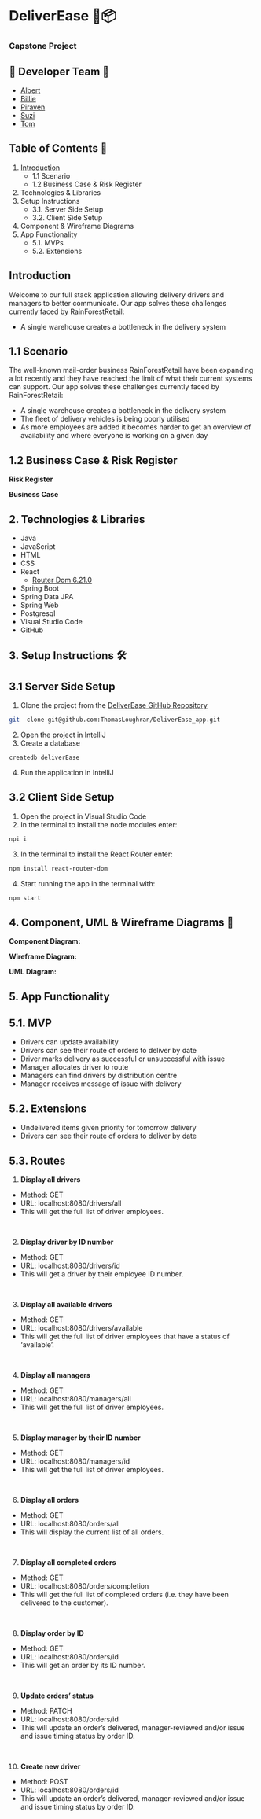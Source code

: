 # DeliverEase 🚛📦
### Capstone Project

## 🎸 Developer Team 🎸 
- [Albert](https://github.com/Al-B-code) 
- [Billie](https://github.com/billieredwood) 
- [Piraven](https://github.com/PiravenNan) 
- [Suzi](https://github.com/sctowers) 
- [Tom](https://github.com/ThomasLoughran) 

## Table of Contents 📜
1. [Introduction](#introduction)
   - 1.1 Scenario 
   - 1.2 Business Case & Risk Register   
2. Technologies & Libraries
3. Setup Instructions
   - 3.1. Server Side Setup
   - 3.2. Client Side Setup
4. Component & Wireframe Diagrams
5. App Functionality
   - 5.1. MVPs
   - 5.2. Extensions

## Introduction
Welcome to our full stack application allowing delivery drivers and managers to better communicate.
Our app solves these challenges currently faced by RainForestRetail:
- A single warehouse creates a bottleneck in the delivery system


## 1.1 Scenario

The well-known mail-order business RainForestRetail have been expanding a lot recently and they have reached the limit of what their current systems can support.
Our app solves these challenges currently faced by RainForestRetail:
- A single warehouse creates a bottleneck in the delivery system
- The fleet of delivery vehicles is being poorly utilised
- As more employees are added it becomes harder to get an overview of availability and where everyone is working on a given day

## 1.2 Business Case & Risk Register

**Risk Register**

**Business Case**

## 2. Technologies & Libraries
- Java
- JavaScript
- HTML
- CSS
- React
  - [Router Dom 6.21.0](https://www.npmjs.com/package/react-router-dom)
- Spring Boot
- Spring Data JPA
- Spring Web
- Postgresql
- Visual Studio Code
- GitHub

## 3. Setup Instructions 🛠️

## 3.1 Server Side Setup
1. Clone the project from the [DeliverEase GitHub Repository](https://github.com/ThomasLoughran/DeliverEase_app)
```bash
git  clone git@github.com:ThomasLoughran/DeliverEase_app.git
```
2. Open the project in IntelliJ
3. Create a database 
```bash
createdb deliverEase
```
4. Run the application in IntelliJ

## 3.2 Client Side Setup
1. Open the project in Visual Studio Code
2. In the terminal to install the node modules enter:
```bash 
npi i
```
3. In the terminal to install the React Router enter:
```bash
npm install react-router-dom
```
4. Start running the app in the terminal with:
```bash
npm start
```

## 4. Component, UML & Wireframe Diagrams 🎨

**Component Diagram:**

**Wireframe Diagram:**

**UML Diagram:**

## 5. App Functionality 

## 5.1. MVP 

- Drivers can update availability
- Drivers can see their route of orders to deliver by date
- Driver marks delivery as successful or unsuccessful with issue
- Manager allocates driver to route
- Managers can find drivers by distribution centre
- Manager receives message of issue with delivery

## 5.2. Extensions

- Undelivered items given priority for tomorrow delivery
- Drivers can see their route of orders to deliver by date

## 5.3. Routes

1. **Display all drivers**
* Method: GET
* URL: localhost:8080/drivers/all
* This will get the full list of driver employees.

<br>

2. **Display driver by ID number**
* Method: GET
* URL: localhost:8080/drivers/id
* This will get a driver by their employee ID number.

<br>

3. **Display all available drivers**
* Method: GET
* URL: localhost:8080/drivers/available
* This will get the full list of driver employees that have a status of ‘available’.

<br>

4. **Display all managers**
* Method: GET
* URL: localhost:8080/managers/all
* This will get the full list of driver employees.

<br>

5. **Display manager by their ID number**
* Method: GET
* URL: localhost:8080/managers/id
* This will get the full list of driver employees.

<br>

6. **Display all orders**
* Method: GET
* URL: localhost:8080/orders/all
* This will display the current list of all orders.

<br>

7. **Display all completed orders**
* Method: GET
* URL: localhost:8080/orders/completion
* This will get the full list of completed orders (i.e. they have been delivered to the customer).

<br>

8. **Display order by ID**
* Method: GET
* URL: localhost:8080/orders/id
* This will get an order by its ID number.

<br>

9. **Update orders’ status**
* Method: PATCH
* URL: localhost:8080/orders/id
* This will update an order’s delivered, manager-reviewed and/or issue and issue timing status by order ID.

<br>

10. **Create new driver**
* Method: POST
* URL: localhost:8080/orders/id
* This will update an order’s delivered, manager-reviewed and/or issue and issue timing status by order ID. 



